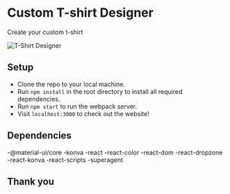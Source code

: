 # Custom T-shirt Designer

Create your custom t-shirt

![T-Shirt Designer](https://github.com/suwignyo/custom-t-shirt/blob/master/src/img/tshirt-demo.gif)

## Setup

- Clone the repo to your local machine.
- Run `npm install` in the root directory to install all required dependencies. 
- Run `npm start` to run the webpack server. 
- Visit `localhost:3000` to check out the website!

## Dependencies

-@material-ui/core
-konva
-react
-react-color
-react-dom
-react-dropzone
-react-konva
-react-scripts
-superagent

## Thank you
